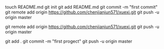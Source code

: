 touch README.md
git init
git add README.md
git commit -m "first commit"
git remote add origin https://github.com/chenjianjun571/xuexi.git
git push -u origin master

git remote add origin https://github.com/chenjianjun571/xuexi.git
git push -u origin master


git add .
git commit -m "first progect"
git push -u origin master

